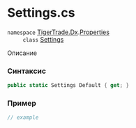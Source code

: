 
# Settings.cs
`namespace` [TigerTrade.Dx](../../../../TigerTrade.Dx.md).[Properties](../../../../TigerTrade.Dx/Properties.md)  
&nbsp;&nbsp;&nbsp;&nbsp;&nbsp;&nbsp;&nbsp;&nbsp;&nbsp;`class` [Settings](../../Settings.cs.md)

Описание

### Синтаксис
```csharp
public static Settings Default { get; }
```
### Пример  
```csharp
// example
```
